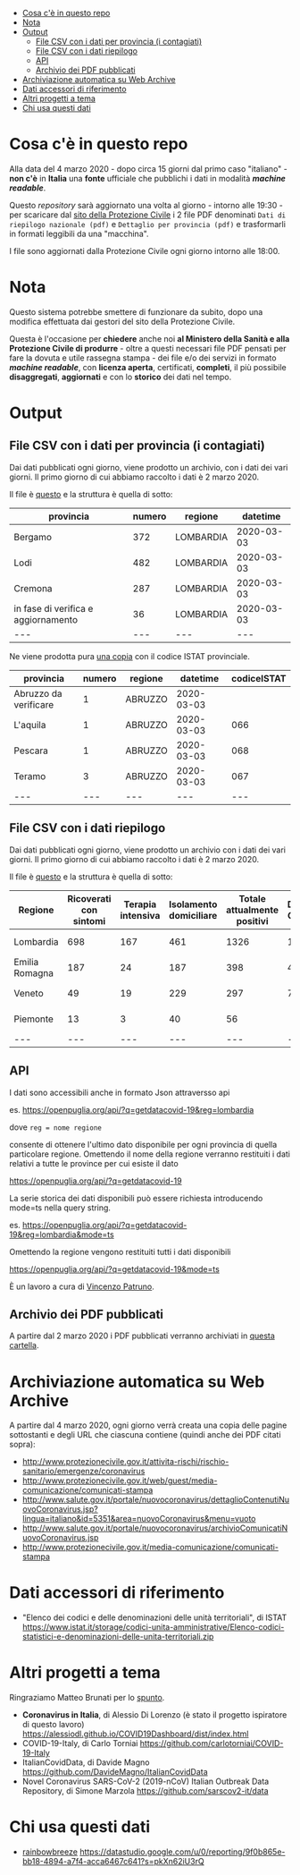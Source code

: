 - [Cosa c'è in questo repo](#cosa-cè-in-questo-repo)
- [Nota](#nota)
- [Output](#output)
  - [File CSV con i dati per provincia (i contagiati)](#file-csv-con-i-dati-per-provincia-i-contagiati)
  - [File CSV con i dati riepilogo](#file-csv-con-i-dati-riepilogo)
  - [API](#api)
  - [Archivio dei PDF pubblicati](#archivio-dei-pdf-pubblicati)
- [Archiviazione automatica su Web Archive](#archiviazione-automatica-su-web-archive)
- [Dati accessori di riferimento](#dati-accessori-di-riferimento)
- [Altri progetti a tema](#altri-progetti-a-tema)
- [Chi usa questi dati](#chi-usa-questi-dati)

# Cosa c'è in questo repo

Alla data del 4 marzo 2020 - dopo circa 15 giorni dal primo caso "italiano" - **non c'è** in **Italia** una **fonte** ufficiale che pubblichi i dati in modalità ***machine readable***.

Questo *repository* sarà aggiornato una volta al giorno - intorno alle 19:30 - per scaricare dal [sito della Protezione Civile](http://www.protezionecivile.gov.it/attivita-rischi/rischio-sanitario/emergenze/coronavirus/) i 2 file PDF denominati `Dati di riepilogo nazionale (pdf)` e `Dettaglio per provincia (pdf)` e trasformarli in formati leggibili da una "macchina".

I file sono aggiornati dalla Protezione Civile ogni giorno intorno alle 18:00.

# Nota

Questo sistema potrebbe smettere di funzionare da subito, dopo una modifica effettuata dai gestori del sito della Protezione Civile.

Questa è l'occasione per **chiedere** anche noi **al Ministero della Sanità e alla Protezione Civile di produrre** - oltre a questi necessari file PDF pensati per fare la dovuta e utile rassegna stampa - dei file e/o dei servizi in formato ***machine readable***, con **licenza aperta**, certificati, **completi**, il più possibile **disaggregati**, **aggiornati** e con lo **storico** dei dati nel tempo.

# Output

## File CSV con i dati per provincia (i contagiati)

Dai dati pubblicati ogni giorno, viene prodotto un archivio, con i dati dei vari giorni. Il primo giorno di cui abbiamo raccolto i dati è 2 marzo 2020.

Il file è [questo](./publication/provinceArchivio.csv) e la struttura è quella di sotto:

| provincia | numero | regione | datetime |
| --- | --- | --- | --- |
| Bergamo | 372 | LOMBARDIA | 2020-03-03 |
| Lodi | 482 | LOMBARDIA | 2020-03-03 |
| Cremona | 287 | LOMBARDIA | 2020-03-03 |
| in fase di verifica e aggiornamento | 36 | LOMBARDIA | 2020-03-03 |
| --- | --- | --- | --- |

Ne viene prodotta pura [una copia](./publication/provinceArchivioISTAT.csv) con il codice ISTAT provinciale.

| provincia | numero | regione | datetime | codiceISTAT |
| --- | --- | --- | --- | --- |
| Abruzzo da verificare | 1 | ABRUZZO | 2020-03-03 |  |
| L'aquila | 1 | ABRUZZO | 2020-03-03 | 066 |
| Pescara | 1 | ABRUZZO | 2020-03-03 | 068 |
| Teramo | 3 | ABRUZZO | 2020-03-03 | 067 |
| --- | --- | --- | --- | --- |

## File CSV con i dati riepilogo

Dai dati pubblicati ogni giorno, viene prodotto un archivio con i dati dei vari giorni. Il primo giorno di cui abbiamo raccolto i dati è 2 marzo 2020.

Il file è [questo](./publication/riepilogoArchivio.csv) e la struttura è quella di sotto:

| Regione | Ricoverati con sintomi | Terapia intensiva | Isolamento domiciliare | Totale attualmente positivi | DIMESSI GUARITI | DECEDUTI | CASI TOTALI | TAMPONI | datetime |
| --- | --- | --- | --- | --- | --- | --- | --- | --- | --- |
| Lombardia | 698 | 167 | 461 | 1326 | 139 | 55 | 1520 | 9577 | 2020-03-03 |
| Emilia Romagna | 187 | 24 | 187 | 398 | 4 | 18 | 420 | 2012 | 2020-03-03 |
| Veneto | 49 | 19 | 229 | 297 | 7 | 3 | 307 | 10176 | 2020-03-03 |
| Piemonte | 13 | 3 | 40 | 56 |  |  | 56 | 458 | 2020-03-03 |
| --- | --- | --- | --- | --- | --- | --- | --- | --- | --- |

## API

I dati sono accessibili anche in formato Json attraversso api

es. https://openpuglia.org/api/?q=getdatacovid-19&reg=lombardia

dove `reg = nome regione`

consente di ottenere l'ultimo dato disponibile per ogni provincia di quella particolare regione. Omettendo il nome della regione verranno restituiti i dati relativi a tutte le province per cui esiste il dato

https://openpuglia.org/api/?q=getdatacovid-19

La serie storica dei dati disponibili può essere richiesta introducendo mode=ts nella query string.

es. https://openpuglia.org/api/?q=getdatacovid-19&reg=lombardia&mode=ts

Omettendo la regione vengono restituiti tutti i dati disponibili

https://openpuglia.org/api/?q=getdatacovid-19&mode=ts

È un lavoro a cura di [Vincenzo Patruno](https://twitter.com/vincpatruno).

## Archivio dei PDF pubblicati

A partire dal 2 marzo 2020 i PDF pubblicati verranno archiviati in [questa cartella](./pdfArchive).

# Archiviazione automatica su Web Archive

A partire dal 4 marzo 2020, ogni giorno verrà creata una copia delle pagine sottostanti e degli URL che ciascuna contiene (quindi anche dei PDF citati sopra):

- <http://www.protezionecivile.gov.it/attivita-rischi/rischio-sanitario/emergenze/coronavirus>
- <http://www.protezionecivile.gov.it/web/guest/media-comunicazione/comunicati-stampa>
- <http://www.salute.gov.it/portale/nuovocoronavirus/dettaglioContenutiNuovoCoronavirus.jsp?lingua=italiano&id=5351&area=nuovoCoronavirus&menu=vuoto>
- <http://www.salute.gov.it/portale/nuovocoronavirus/archivioComunicatiNuovoCoronavirus.jsp>
- <http://www.protezionecivile.gov.it/media-comunicazione/comunicati-stampa>

# Dati accessori di riferimento

- "Elenco dei codici e delle denominazioni delle unità territoriali", di ISTAT <https://www.istat.it/storage/codici-unita-amministrative/Elenco-codici-statistici-e-denominazioni-delle-unita-territoriali.zip>

# Altri progetti a tema

Ringraziamo Matteo Brunati per lo [spunto](https://github.com/ondata/covid19italia/issues/1).

- **Coronavirus in Italia**, di Alessio Di Lorenzo (è stato il progetto ispiratore di questo lavoro) https://alessiodl.github.io/COVID19Dashboard/dist/index.html
- COVID-19-Italy, di Carlo Torniai <https://github.com/carlotorniai/COVID-19-Italy>
- ItalianCovidData, di Davide Magno <https://github.com/DavideMagno/ItalianCovidData>
- Novel Coronavirus SARS-CoV-2 (2019-nCoV) Italian Outbreak Data Repository, di Simone Marzola <https://github.com/sarscov2-it/data>

# Chi usa questi dati

- [rainbowbreeze](https://github.com/ondata/covid19italia/issues/3) <https://datastudio.google.com/u/0/reporting/9f0b865e-bb18-4894-a7f4-acca6467c641?s=pkXn62iU3rQ>
